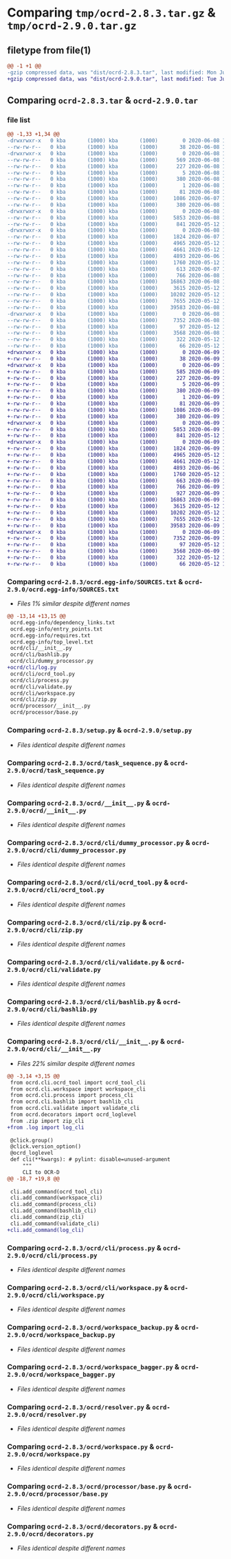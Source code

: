 # Comparing `tmp/ocrd-2.8.3.tar.gz` & `tmp/ocrd-2.9.0.tar.gz`

## filetype from file(1)

```diff
@@ -1 +1 @@
-gzip compressed data, was "dist/ocrd-2.8.3.tar", last modified: Mon Jun  8 16:56:39 2020, max compression
+gzip compressed data, was "dist/ocrd-2.9.0.tar", last modified: Tue Jun  9 17:33:36 2020, max compression
```

## Comparing `ocrd-2.8.3.tar` & `ocrd-2.9.0.tar`

### file list

```diff
@@ -1,33 +1,34 @@
-drwxrwxr-x   0 kba       (1000) kba       (1000)        0 2020-06-08 16:56:39.000000 ocrd-2.8.3/
--rw-rw-r--   0 kba       (1000) kba       (1000)       38 2020-06-08 16:56:39.000000 ocrd-2.8.3/setup.cfg
-drwxrwxr-x   0 kba       (1000) kba       (1000)        0 2020-06-08 16:56:39.000000 ocrd-2.8.3/ocrd.egg-info/
--rw-rw-r--   0 kba       (1000) kba       (1000)      569 2020-06-08 16:56:39.000000 ocrd-2.8.3/ocrd.egg-info/SOURCES.txt
--rw-rw-r--   0 kba       (1000) kba       (1000)      227 2020-06-08 16:56:38.000000 ocrd-2.8.3/ocrd.egg-info/requires.txt
--rw-rw-r--   0 kba       (1000) kba       (1000)        5 2020-06-08 16:56:38.000000 ocrd-2.8.3/ocrd.egg-info/top_level.txt
--rw-rw-r--   0 kba       (1000) kba       (1000)      380 2020-06-08 16:56:38.000000 ocrd-2.8.3/ocrd.egg-info/PKG-INFO
--rw-rw-r--   0 kba       (1000) kba       (1000)        1 2020-06-08 16:56:38.000000 ocrd-2.8.3/ocrd.egg-info/dependency_links.txt
--rw-rw-r--   0 kba       (1000) kba       (1000)       81 2020-06-08 16:56:38.000000 ocrd-2.8.3/ocrd.egg-info/entry_points.txt
--rw-rw-r--   0 kba       (1000) kba       (1000)     1086 2020-06-07 19:05:48.000000 ocrd-2.8.3/setup.py
--rw-rw-r--   0 kba       (1000) kba       (1000)      380 2020-06-08 16:56:39.000000 ocrd-2.8.3/PKG-INFO
-drwxrwxr-x   0 kba       (1000) kba       (1000)        0 2020-06-08 16:56:39.000000 ocrd-2.8.3/ocrd/
--rw-rw-r--   0 kba       (1000) kba       (1000)     5853 2020-06-08 11:57:16.000000 ocrd-2.8.3/ocrd/task_sequence.py
--rw-rw-r--   0 kba       (1000) kba       (1000)      841 2020-05-12 11:01:01.000000 ocrd-2.8.3/ocrd/__init__.py
-drwxrwxr-x   0 kba       (1000) kba       (1000)        0 2020-06-08 16:56:39.000000 ocrd-2.8.3/ocrd/cli/
--rw-rw-r--   0 kba       (1000) kba       (1000)     1824 2020-06-07 19:05:48.000000 ocrd-2.8.3/ocrd/cli/dummy_processor.py
--rw-rw-r--   0 kba       (1000) kba       (1000)     4965 2020-05-12 11:01:01.000000 ocrd-2.8.3/ocrd/cli/ocrd_tool.py
--rw-rw-r--   0 kba       (1000) kba       (1000)     4661 2020-05-12 11:01:01.000000 ocrd-2.8.3/ocrd/cli/zip.py
--rw-rw-r--   0 kba       (1000) kba       (1000)     4893 2020-06-06 19:26:51.000000 ocrd-2.8.3/ocrd/cli/validate.py
--rw-rw-r--   0 kba       (1000) kba       (1000)     1760 2020-05-12 11:01:01.000000 ocrd-2.8.3/ocrd/cli/bashlib.py
--rw-rw-r--   0 kba       (1000) kba       (1000)      613 2020-06-07 13:19:20.000000 ocrd-2.8.3/ocrd/cli/__init__.py
--rw-rw-r--   0 kba       (1000) kba       (1000)      766 2020-06-08 11:57:16.000000 ocrd-2.8.3/ocrd/cli/process.py
--rw-rw-r--   0 kba       (1000) kba       (1000)    16863 2020-06-08 16:52:58.000000 ocrd-2.8.3/ocrd/cli/workspace.py
--rw-rw-r--   0 kba       (1000) kba       (1000)     3615 2020-05-12 11:01:01.000000 ocrd-2.8.3/ocrd/workspace_backup.py
--rw-rw-r--   0 kba       (1000) kba       (1000)    10202 2020-05-12 11:01:01.000000 ocrd-2.8.3/ocrd/workspace_bagger.py
--rw-rw-r--   0 kba       (1000) kba       (1000)     7655 2020-05-12 11:01:01.000000 ocrd-2.8.3/ocrd/resolver.py
--rw-rw-r--   0 kba       (1000) kba       (1000)    39583 2020-06-08 16:52:58.000000 ocrd-2.8.3/ocrd/workspace.py
-drwxrwxr-x   0 kba       (1000) kba       (1000)        0 2020-06-08 16:56:39.000000 ocrd-2.8.3/ocrd/processor/
--rw-rw-r--   0 kba       (1000) kba       (1000)     7352 2020-06-08 11:57:16.000000 ocrd-2.8.3/ocrd/processor/base.py
--rw-rw-r--   0 kba       (1000) kba       (1000)       97 2020-05-12 11:01:01.000000 ocrd-2.8.3/ocrd/processor/__init__.py
--rw-rw-r--   0 kba       (1000) kba       (1000)     3568 2020-06-08 11:57:16.000000 ocrd-2.8.3/ocrd/decorators.py
--rw-rw-r--   0 kba       (1000) kba       (1000)      322 2020-05-12 11:01:01.000000 ocrd-2.8.3/ocrd/constants.py
--rw-rw-r--   0 kba       (1000) kba       (1000)       66 2020-05-12 11:01:01.000000 ocrd-2.8.3/README.md
+drwxrwxr-x   0 kba       (1000) kba       (1000)        0 2020-06-09 17:33:36.000000 ocrd-2.9.0/
+-rw-rw-r--   0 kba       (1000) kba       (1000)       38 2020-06-09 17:33:36.000000 ocrd-2.9.0/setup.cfg
+drwxrwxr-x   0 kba       (1000) kba       (1000)        0 2020-06-09 17:33:36.000000 ocrd-2.9.0/ocrd.egg-info/
+-rw-rw-r--   0 kba       (1000) kba       (1000)      585 2020-06-09 17:33:36.000000 ocrd-2.9.0/ocrd.egg-info/SOURCES.txt
+-rw-rw-r--   0 kba       (1000) kba       (1000)      227 2020-06-09 17:33:35.000000 ocrd-2.9.0/ocrd.egg-info/requires.txt
+-rw-rw-r--   0 kba       (1000) kba       (1000)        5 2020-06-09 17:33:35.000000 ocrd-2.9.0/ocrd.egg-info/top_level.txt
+-rw-rw-r--   0 kba       (1000) kba       (1000)      380 2020-06-09 17:33:35.000000 ocrd-2.9.0/ocrd.egg-info/PKG-INFO
+-rw-rw-r--   0 kba       (1000) kba       (1000)        1 2020-06-09 17:33:35.000000 ocrd-2.9.0/ocrd.egg-info/dependency_links.txt
+-rw-rw-r--   0 kba       (1000) kba       (1000)       81 2020-06-09 17:33:35.000000 ocrd-2.9.0/ocrd.egg-info/entry_points.txt
+-rw-rw-r--   0 kba       (1000) kba       (1000)     1086 2020-06-09 13:50:15.000000 ocrd-2.9.0/setup.py
+-rw-rw-r--   0 kba       (1000) kba       (1000)      380 2020-06-09 17:33:36.000000 ocrd-2.9.0/PKG-INFO
+drwxrwxr-x   0 kba       (1000) kba       (1000)        0 2020-06-09 17:33:36.000000 ocrd-2.9.0/ocrd/
+-rw-rw-r--   0 kba       (1000) kba       (1000)     5853 2020-06-09 13:46:06.000000 ocrd-2.9.0/ocrd/task_sequence.py
+-rw-rw-r--   0 kba       (1000) kba       (1000)      841 2020-05-12 11:01:01.000000 ocrd-2.9.0/ocrd/__init__.py
+drwxrwxr-x   0 kba       (1000) kba       (1000)        0 2020-06-09 17:33:36.000000 ocrd-2.9.0/ocrd/cli/
+-rw-rw-r--   0 kba       (1000) kba       (1000)     1824 2020-06-09 13:50:15.000000 ocrd-2.9.0/ocrd/cli/dummy_processor.py
+-rw-rw-r--   0 kba       (1000) kba       (1000)     4965 2020-05-12 11:01:01.000000 ocrd-2.9.0/ocrd/cli/ocrd_tool.py
+-rw-rw-r--   0 kba       (1000) kba       (1000)     4661 2020-05-12 11:01:01.000000 ocrd-2.9.0/ocrd/cli/zip.py
+-rw-rw-r--   0 kba       (1000) kba       (1000)     4893 2020-06-06 19:26:51.000000 ocrd-2.9.0/ocrd/cli/validate.py
+-rw-rw-r--   0 kba       (1000) kba       (1000)     1760 2020-05-12 11:01:01.000000 ocrd-2.9.0/ocrd/cli/bashlib.py
+-rw-rw-r--   0 kba       (1000) kba       (1000)      663 2020-06-09 17:08:17.000000 ocrd-2.9.0/ocrd/cli/__init__.py
+-rw-rw-r--   0 kba       (1000) kba       (1000)      766 2020-06-09 13:46:06.000000 ocrd-2.9.0/ocrd/cli/process.py
+-rw-rw-r--   0 kba       (1000) kba       (1000)      927 2020-06-09 17:08:17.000000 ocrd-2.9.0/ocrd/cli/log.py
+-rw-rw-r--   0 kba       (1000) kba       (1000)    16863 2020-06-09 17:08:17.000000 ocrd-2.9.0/ocrd/cli/workspace.py
+-rw-rw-r--   0 kba       (1000) kba       (1000)     3615 2020-05-12 11:01:01.000000 ocrd-2.9.0/ocrd/workspace_backup.py
+-rw-rw-r--   0 kba       (1000) kba       (1000)    10202 2020-05-12 11:01:01.000000 ocrd-2.9.0/ocrd/workspace_bagger.py
+-rw-rw-r--   0 kba       (1000) kba       (1000)     7655 2020-05-12 11:01:01.000000 ocrd-2.9.0/ocrd/resolver.py
+-rw-rw-r--   0 kba       (1000) kba       (1000)    39583 2020-06-09 17:08:17.000000 ocrd-2.9.0/ocrd/workspace.py
+drwxrwxr-x   0 kba       (1000) kba       (1000)        0 2020-06-09 17:33:36.000000 ocrd-2.9.0/ocrd/processor/
+-rw-rw-r--   0 kba       (1000) kba       (1000)     7352 2020-06-09 13:50:15.000000 ocrd-2.9.0/ocrd/processor/base.py
+-rw-rw-r--   0 kba       (1000) kba       (1000)       97 2020-05-12 11:01:01.000000 ocrd-2.9.0/ocrd/processor/__init__.py
+-rw-rw-r--   0 kba       (1000) kba       (1000)     3568 2020-06-09 13:46:06.000000 ocrd-2.9.0/ocrd/decorators.py
+-rw-rw-r--   0 kba       (1000) kba       (1000)      322 2020-05-12 11:01:01.000000 ocrd-2.9.0/ocrd/constants.py
+-rw-rw-r--   0 kba       (1000) kba       (1000)       66 2020-05-12 11:01:01.000000 ocrd-2.9.0/README.md
```

### Comparing `ocrd-2.8.3/ocrd.egg-info/SOURCES.txt` & `ocrd-2.9.0/ocrd.egg-info/SOURCES.txt`

 * *Files 1% similar despite different names*

```diff
@@ -13,14 +13,15 @@
 ocrd.egg-info/dependency_links.txt
 ocrd.egg-info/entry_points.txt
 ocrd.egg-info/requires.txt
 ocrd.egg-info/top_level.txt
 ocrd/cli/__init__.py
 ocrd/cli/bashlib.py
 ocrd/cli/dummy_processor.py
+ocrd/cli/log.py
 ocrd/cli/ocrd_tool.py
 ocrd/cli/process.py
 ocrd/cli/validate.py
 ocrd/cli/workspace.py
 ocrd/cli/zip.py
 ocrd/processor/__init__.py
 ocrd/processor/base.py
```

### Comparing `ocrd-2.8.3/setup.py` & `ocrd-2.9.0/setup.py`

 * *Files identical despite different names*

### Comparing `ocrd-2.8.3/ocrd/task_sequence.py` & `ocrd-2.9.0/ocrd/task_sequence.py`

 * *Files identical despite different names*

### Comparing `ocrd-2.8.3/ocrd/__init__.py` & `ocrd-2.9.0/ocrd/__init__.py`

 * *Files identical despite different names*

### Comparing `ocrd-2.8.3/ocrd/cli/dummy_processor.py` & `ocrd-2.9.0/ocrd/cli/dummy_processor.py`

 * *Files identical despite different names*

### Comparing `ocrd-2.8.3/ocrd/cli/ocrd_tool.py` & `ocrd-2.9.0/ocrd/cli/ocrd_tool.py`

 * *Files identical despite different names*

### Comparing `ocrd-2.8.3/ocrd/cli/zip.py` & `ocrd-2.9.0/ocrd/cli/zip.py`

 * *Files identical despite different names*

### Comparing `ocrd-2.8.3/ocrd/cli/validate.py` & `ocrd-2.9.0/ocrd/cli/validate.py`

 * *Files identical despite different names*

### Comparing `ocrd-2.8.3/ocrd/cli/bashlib.py` & `ocrd-2.9.0/ocrd/cli/bashlib.py`

 * *Files identical despite different names*

### Comparing `ocrd-2.8.3/ocrd/cli/__init__.py` & `ocrd-2.9.0/ocrd/cli/__init__.py`

 * *Files 22% similar despite different names*

```diff
@@ -3,14 +3,15 @@
 from ocrd.cli.ocrd_tool import ocrd_tool_cli
 from ocrd.cli.workspace import workspace_cli
 from ocrd.cli.process import process_cli
 from ocrd.cli.bashlib import bashlib_cli
 from ocrd.cli.validate import validate_cli
 from ocrd.decorators import ocrd_loglevel
 from .zip import zip_cli
+from .log import log_cli
 
 @click.group()
 @click.version_option()
 @ocrd_loglevel
 def cli(**kwargs): # pylint: disable=unused-argument
     """
     CLI to OCR-D
@@ -18,7 +19,8 @@
 
 cli.add_command(ocrd_tool_cli)
 cli.add_command(workspace_cli)
 cli.add_command(process_cli)
 cli.add_command(bashlib_cli)
 cli.add_command(zip_cli)
 cli.add_command(validate_cli)
+cli.add_command(log_cli)
```

### Comparing `ocrd-2.8.3/ocrd/cli/process.py` & `ocrd-2.9.0/ocrd/cli/process.py`

 * *Files identical despite different names*

### Comparing `ocrd-2.8.3/ocrd/cli/workspace.py` & `ocrd-2.9.0/ocrd/cli/workspace.py`

 * *Files identical despite different names*

### Comparing `ocrd-2.8.3/ocrd/workspace_backup.py` & `ocrd-2.9.0/ocrd/workspace_backup.py`

 * *Files identical despite different names*

### Comparing `ocrd-2.8.3/ocrd/workspace_bagger.py` & `ocrd-2.9.0/ocrd/workspace_bagger.py`

 * *Files identical despite different names*

### Comparing `ocrd-2.8.3/ocrd/resolver.py` & `ocrd-2.9.0/ocrd/resolver.py`

 * *Files identical despite different names*

### Comparing `ocrd-2.8.3/ocrd/workspace.py` & `ocrd-2.9.0/ocrd/workspace.py`

 * *Files identical despite different names*

### Comparing `ocrd-2.8.3/ocrd/processor/base.py` & `ocrd-2.9.0/ocrd/processor/base.py`

 * *Files identical despite different names*

### Comparing `ocrd-2.8.3/ocrd/decorators.py` & `ocrd-2.9.0/ocrd/decorators.py`

 * *Files identical despite different names*

